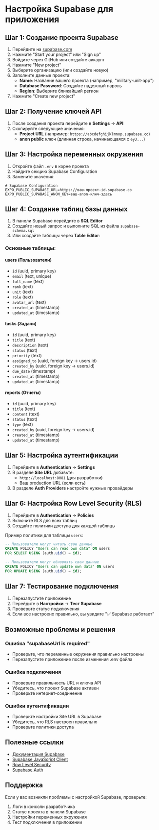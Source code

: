 # Настройка Supabase для приложения

## Шаг 1: Создание проекта Supabase

1. Перейдите на [supabase.com](https://supabase.com)
2. Нажмите "Start your project" или "Sign up"
3. Войдите через GitHub или создайте аккаунт
4. Нажмите "New project"
5. Выберите организацию (или создайте новую)
6. Заполните данные проекта:
   - **Name**: Название вашего проекта (например, "military-unit-app")
   - **Database Password**: Создайте надежный пароль
   - **Region**: Выберите ближайший регион
7. Нажмите "Create new project"

## Шаг 2: Получение ключей API

1. После создания проекта перейдите в **Settings** → **API**
2. Скопируйте следующие значения:
   - **Project URL** (например: `https://abcdefghijklmnop.supabase.co`)
   - **anon public** ключ (длинная строка, начинающаяся с `eyJ...`)

## Шаг 3: Настройка переменных окружения

1. Откройте файл `.env` в корне проекта
2. Найдите секцию Supabase Configuration
3. Замените значения:

```env
# Supabase Configuration
EXPO_PUBLIC_SUPABASE_URL=https://ваш-проект-id.supabase.co
EXPO_PUBLIC_SUPABASE_ANON_KEY=ваш-anon-ключ-здесь
```

## Шаг 4: Создание таблиц базы данных

1. В панели Supabase перейдите в **SQL Editor**
2. Создайте новый запрос и выполните SQL из файла `supabase-schema.sql`
3. Или создайте таблицы через **Table Editor**:

### Основные таблицы:

#### users (Пользователи)
- `id` (uuid, primary key)
- `email` (text, unique)
- `full_name` (text)
- `rank` (text)
- `unit` (text)
- `role` (text)
- `avatar_url` (text)
- `created_at` (timestamp)
- `updated_at` (timestamp)

#### tasks (Задачи)
- `id` (uuid, primary key)
- `title` (text)
- `description` (text)
- `status` (text)
- `priority` (text)
- `assigned_to` (uuid, foreign key → users.id)
- `created_by` (uuid, foreign key → users.id)
- `due_date` (timestamp)
- `created_at` (timestamp)
- `updated_at` (timestamp)

#### reports (Отчеты)
- `id` (uuid, primary key)
- `title` (text)
- `content` (text)
- `status` (text)
- `type` (text)
- `created_by` (uuid, foreign key → users.id)
- `created_at` (timestamp)
- `updated_at` (timestamp)

## Шаг 5: Настройка аутентификации

1. Перейдите в **Authentication** → **Settings**
2. В разделе **Site URL** добавьте:
   - `http://localhost:8081` (для разработки)
   - Ваш production URL (если есть)
3. В разделе **Auth Providers** настройте нужные провайдеры

## Шаг 6: Настройка Row Level Security (RLS)

1. Перейдите в **Authentication** → **Policies**
2. Включите RLS для всех таблиц
3. Создайте политики доступа для каждой таблицы

Пример политики для таблицы `users`:
```sql
-- Пользователи могут читать свои данные
CREATE POLICY "Users can read own data" ON users
FOR SELECT USING (auth.uid() = id);

-- Пользователи могут обновлять свои данные
CREATE POLICY "Users can update own data" ON users
FOR UPDATE USING (auth.uid() = id);
```

## Шаг 7: Тестирование подключения

1. Перезапустите приложение
2. Перейдите в **Настройки** → **Тест Supabase**
3. Проверьте статус подключения
4. Если все настроено правильно, вы увидите "✅ Supabase работает"

## Возможные проблемы и решения

### Ошибка "supabaseUrl is required"
- Проверьте, что переменные окружения правильно настроены
- Перезапустите приложение после изменения .env файла

### Ошибка подключения
- Проверьте правильность URL и ключа API
- Убедитесь, что проект Supabase активен
- Проверьте интернет-соединение

### Ошибки аутентификации
- Проверьте настройки Site URL в Supabase
- Убедитесь, что RLS настроен правильно
- Проверьте политики доступа

## Полезные ссылки

- [Документация Supabase](https://supabase.com/docs)
- [Supabase JavaScript Client](https://supabase.com/docs/reference/javascript)
- [Row Level Security](https://supabase.com/docs/guides/auth/row-level-security)
- [Supabase Auth](https://supabase.com/docs/guides/auth)

## Поддержка

Если у вас возникли проблемы с настройкой Supabase, проверьте:
1. Логи в консоли разработчика
2. Статус проекта в панели Supabase
3. Настройки переменных окружения
4. Тест подключения в приложении